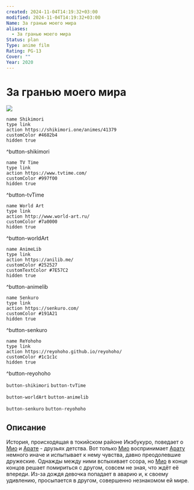 ```yaml
---
created: 2024-11-04T14:19:32+03:00
modified: 2024-11-04T14:19:32+03:00
Name: За гранью моего мира
aliases:
  - За гранью моего мира
Status: plan
Type: anime film
Rating: PG-13
Cover: ""
Year: 2020
---
```


# За гранью моего мира

![](https://nyaa.shikimori.one/uploads/poster/animes/41379/b8d75ba9df223aae0c061c4f37e9129a.jpeg)

```button
name Shikimori
type link
action https://shikimori.one/animes/41379
customColor #4682b4
hidden true
```
^button-shikimori

```button
name TV Time
type link
action https://www.tvtime.com/
customColor #997f00
hidden true
```
^button-tvTime

```button
name World Art
type link
action http://www.world-art.ru/
customColor #7a0000
hidden true
```
^button-worldArt

```button
name AnimeLib
type link
action https://anilib.me/
customColor #252527
customTextColor #7E57C2
hidden true
```
^button-animelib

```button
name Senkuro
type link
action https://senkuro.com/
customColor #191A21
hidden true
```
^button-senkuro

```button
name ReYohoho
type link
action https://reyohoho.github.io/reyohoho/
customColor #1c1c1c
hidden true
```
^button-reyohoho

`button-shikimori` `button-tvTime`

`button-worldArt` `button-animelib`

`button-senkuro` `button-reyohoho`

## Описание

История, происходящая в токийском районе Икэбукуро, поведает о [Мио](https://shikimori.one/characters/179037-mio-miyamasu) и [Арате](https://shikimori.one/characters/179038-arata-kishimo) - друзьях детства. Вот только [Мио](https://shikimori.one/characters/179037-mio-miyamasu) воспринимает [Арату](https://shikimori.one/characters/179038-arata-kishimo) немного иначе и испытывает к нему чувства, давно преодолевшие дружеские. Однажды между ними вспыхивает ссора, но [Мио](https://shikimori.one/characters/179037-mio-miyamasu) в конце концов решает помириться с другом, совсем не зная, что ждёт её впереди. Из-за дождя девочка попадает в аварию и, к своему удивлению, просыпается в другом, совершенно незнакомом ей мире.
